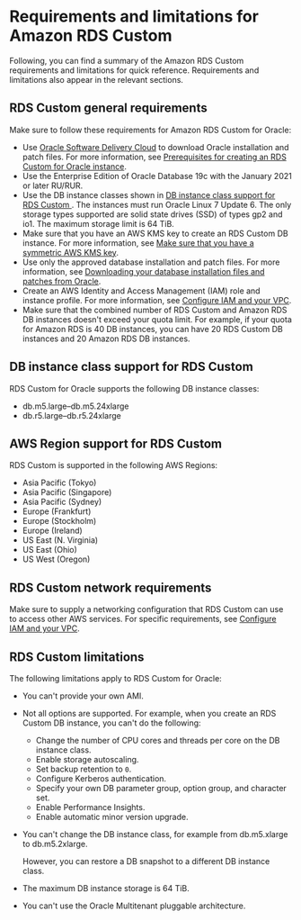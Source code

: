 # Requirements and limitations for Amazon RDS Custom<a name="custom-reqs-limits"></a>

Following, you can find a summary of the Amazon RDS Custom requirements and limitations for quick reference\. Requirements and limitations also appear in the relevant sections\.

## RDS Custom general requirements<a name="custom-reqs-limits.reqs"></a>

Make sure to follow these requirements for Amazon RDS Custom for Oracle:
+ Use [Oracle Software Delivery Cloud](https://edelivery.oracle.com/) to download Oracle installation and patch files\. For more information, see [Prerequisites for creating an RDS Custom for Oracle instance](custom-setup-orcl.md#custom-setup-orcl.review)\.
+ Use the Enterprise Edition of Oracle Database 19c with the January 2021 or later RU/RUR\.
+ Use the DB instance classes shown in [DB instance class support for RDS Custom ](#custom-reqs-limits.instances)\. The instances must run Oracle Linux 7 Update 6\. The only storage types supported are solid state drives \(SSD\) of types gp2 and io1\. The maximum storage limit is 64 TiB\.
+ Make sure that you have an AWS KMS key to create an RDS Custom DB instance\. For more information, see [Make sure that you have a symmetric AWS KMS key](custom-setup-orcl.md#custom-setup-orcl.cmk)\.
+ Use only the approved database installation and patch files\. For more information, see [Downloading your database installation files and patches from Oracle](custom-cev.md#custom-cev.preparing.download)\.
+ Create an AWS Identity and Access Management \(IAM\) role and instance profile\. For more information, see [Configure IAM and your VPC](custom-setup-orcl.md#custom-setup-orcl.iam-vpc)\.
+ Make sure that the combined number of RDS Custom and Amazon RDS DB instances doesn't exceed your quota limit\. For example, if your quota for Amazon RDS is 40 DB instances, you can have 20 RDS Custom DB instances and 20 Amazon RDS DB instances\.

## DB instance class support for RDS Custom<a name="custom-reqs-limits.instances"></a>

RDS Custom for Oracle supports the following DB instance classes:
+ db\.m5\.large–db\.m5\.24xlarge
+ db\.r5\.large–db\.r5\.24xlarge

## AWS Region support for RDS Custom<a name="custom-reqs-limits.regions"></a>

RDS Custom is supported in the following AWS Regions:
+ Asia Pacific \(Tokyo\)
+ Asia Pacific \(Singapore\)
+ Asia Pacific \(Sydney\)
+ Europe \(Frankfurt\)
+ Europe \(Stockholm\)
+ Europe \(Ireland\)
+ US East \(N\. Virginia\)
+ US East \(Ohio\)
+ US West \(Oregon\)

## RDS Custom network requirements<a name="custom-reqs-limits.network-reqs"></a>

Make sure to supply a networking configuration that RDS Custom can use to access other AWS services\. For specific requirements, see [Configure IAM and your VPC](custom-setup-orcl.md#custom-setup-orcl.iam-vpc)\.

## RDS Custom limitations<a name="custom-reqs-limits.limits"></a>

The following limitations apply to RDS Custom for Oracle:
+ You can't provide your own AMI\.
+ Not all options are supported\. For example, when you create an RDS Custom DB instance, you can't do the following:
  + Change the number of CPU cores and threads per core on the DB instance class\.
  + Enable storage autoscaling\.
  + Set backup retention to `0`\.
  + Configure Kerberos authentication\.
  + Specify your own DB parameter group, option group, and character set\.
  + Enable Performance Insights\.
  + Enable automatic minor version upgrade\.
+ You can't change the DB instance class, for example from db\.m5\.xlarge to db\.m5\.2xlarge\.

  However, you can restore a DB snapshot to a different DB instance class\.
+ The maximum DB instance storage is 64 TiB\.
+ You can't use the Oracle Multitenant pluggable architecture\.